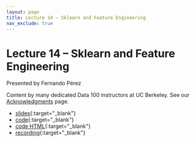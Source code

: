 ```yaml
---
layout: page
title: Lecture 14 – Sklearn and Feature Engineering
nav_exclude: true
---
```


# Lecture 14 – Sklearn and Feature Engineering

Presented by Fernando Pérez

Content by many dedicated Data 100 instructors at UC Berkeley. See our [Acknowledgments](../../acks) page.

- [slides](https://docs.google.com/presentation/d/1nibOLJDEPOiu52bJfGEdHeGUHc82e4zpgChamfaIYaw/edit?usp=sharing){:target="_blank"}
- [code](https://data100.datahub.berkeley.edu/hub/user-redirect/git-pull?repo=https%3A%2F%2Fgithub.com%2FDS-100%2Ffa23-student&urlpath=lab%2Ftree%2Ffa23-student%2Flecture%2Flec14%2Flec14.ipynb&branch=main){:target="_blank"}
- [code HTML](../../resources/assets/lectures/lec14/lec14.html){:target="_blank"}
- [recording](https://youtu.be/e5Ls7CDHt7g){:target="_blank"}
